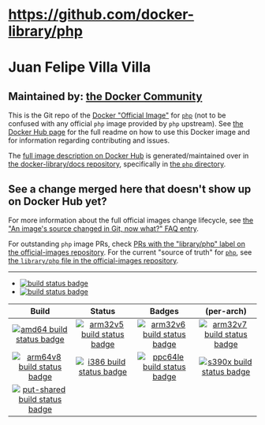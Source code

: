 # https://github.com/docker-library/php
# Juan Felipe Villa Villa
## Maintained by: [the Docker Community](https://github.com/docker-library/php)

This is the Git repo of the [Docker "Official Image"](https://github.com/docker-library/official-images#what-are-official-images) for [`php`](https://hub.docker.com/_/php/) (not to be confused with any official `php` image provided by `php` upstream). See [the Docker Hub page](https://hub.docker.com/_/php/) for the full readme on how to use this Docker image and for information regarding contributing and issues.

The [full image description on Docker Hub](https://hub.docker.com/_/php/) is generated/maintained over in [the docker-library/docs repository](https://github.com/docker-library/docs), specifically in [the `php` directory](https://github.com/docker-library/docs/tree/master/php).

## See a change merged here that doesn't show up on Docker Hub yet?

For more information about the full official images change lifecycle, see [the "An image's source changed in Git, now what?" FAQ entry](https://github.com/docker-library/faq#an-images-source-changed-in-git-now-what).

For outstanding `php` image PRs, check [PRs with the "library/php" label on the official-images repository](https://github.com/docker-library/official-images/labels/library%2Fphp). For the current "source of truth" for [`php`](https://hub.docker.com/_/php/), see [the `library/php` file in the official-images repository](https://github.com/docker-library/official-images/blob/master/library/php).

---

-	[![build status badge](https://img.shields.io/travis/docker-library/php/master.svg?label=Travis%20CI)](https://travis-ci.org/docker-library/php/branches)
-	[![build status badge](https://img.shields.io/jenkins/s/https/doi-janky.infosiftr.net/job/update.sh/job/php.svg?label=Automated%20update.sh)](https://doi-janky.infosiftr.net/job/update.sh/job/php)

| Build | Status | Badges | (per-arch) |
|:-:|:-:|:-:|:-:|
| [![amd64 build status badge](https://img.shields.io/jenkins/s/https/doi-janky.infosiftr.net/job/multiarch/job/amd64/job/php.svg?label=amd64)](https://doi-janky.infosiftr.net/job/multiarch/job/amd64/job/php) | [![arm32v5 build status badge](https://img.shields.io/jenkins/s/https/doi-janky.infosiftr.net/job/multiarch/job/arm32v5/job/php.svg?label=arm32v5)](https://doi-janky.infosiftr.net/job/multiarch/job/arm32v5/job/php) | [![arm32v6 build status badge](https://img.shields.io/jenkins/s/https/doi-janky.infosiftr.net/job/multiarch/job/arm32v6/job/php.svg?label=arm32v6)](https://doi-janky.infosiftr.net/job/multiarch/job/arm32v6/job/php) | [![arm32v7 build status badge](https://img.shields.io/jenkins/s/https/doi-janky.infosiftr.net/job/multiarch/job/arm32v7/job/php.svg?label=arm32v7)](https://doi-janky.infosiftr.net/job/multiarch/job/arm32v7/job/php) |
| [![arm64v8 build status badge](https://img.shields.io/jenkins/s/https/doi-janky.infosiftr.net/job/multiarch/job/arm64v8/job/php.svg?label=arm64v8)](https://doi-janky.infosiftr.net/job/multiarch/job/arm64v8/job/php) | [![i386 build status badge](https://img.shields.io/jenkins/s/https/doi-janky.infosiftr.net/job/multiarch/job/i386/job/php.svg?label=i386)](https://doi-janky.infosiftr.net/job/multiarch/job/i386/job/php) | [![ppc64le build status badge](https://img.shields.io/jenkins/s/https/doi-janky.infosiftr.net/job/multiarch/job/ppc64le/job/php.svg?label=ppc64le)](https://doi-janky.infosiftr.net/job/multiarch/job/ppc64le/job/php) | [![s390x build status badge](https://img.shields.io/jenkins/s/https/doi-janky.infosiftr.net/job/multiarch/job/s390x/job/php.svg?label=s390x)](https://doi-janky.infosiftr.net/job/multiarch/job/s390x/job/php) |
| [![put-shared build status badge](https://img.shields.io/jenkins/s/https/doi-janky.infosiftr.net/job/put-shared/job/heavy.svg?label=put-shared)](https://doi-janky.infosiftr.net/job/put-shared/job/heavy) |

<!-- THIS FILE IS GENERATED BY https://github.com/docker-library/docs/blob/master/generate-repo-stub-readme.sh -->
